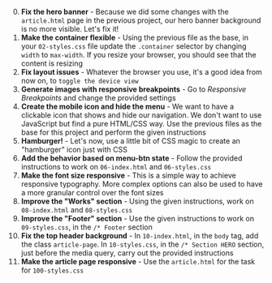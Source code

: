 0. **Fix the hero banner** - Because we did some changes with the `article.html` page in the previous project, our hero banner background is no more visible. Let's fix it!
1. **Make the container flexible** - Using the previous file as the base, in your `02-styles.css` file update the `.container` selector by changing `width` to `max-width`. If you resize your browser, you should see that the content is resizing
2. **Fix layout issues** - Whatever the browser you use, it's a good idea from now on, to `toggle the device view`
3. **Generate images with responsive breakpoints** - Go to *Responsive Breakpoints* and change the provided settings
4. **Create the mobile icon and hide the menu** - We want to have a clickable icon that shows and hide our navigation. We don't want to use JavaScript but find a pure HTML/CSS way. Use the previous files as the base for this project and perform the given instructions
5. **Hamburger!** - Let's now, use a little bit of CSS magic to create an "hamburger" icon just with CSS
6. **Add the behavior based on menu-btn state** - Follow the provided instructions to work on `06-index.html` and `06-styles.css`
7. **Make the font size responsive** - This is a simple way to achieve responsive typography. More complex options can also be used to have a more granular control over the font sizes
8. **Improve the "Works" section** - Using the given instructions, work on `08-index.html` and `08-styles.css`
9. **Improve the "Footer" section** - Use the given instructions to work on `09-styles.css`, in the `/* Footer` section
10. **Fix the top header background** - In `10-index.html`, in the `body` tag, add the class `article-page`. In `10-styles.css`, in the `/* Section HERO` section, just before the media query, carry out the provided instructions
11. **Make the article page responsive** - Use the `article.html` for the task for `100-styles.css`
